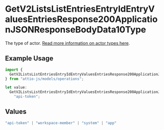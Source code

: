 # GetV2ListsListEntriesEntryIdEntryValuesEntriesResponse200ApplicationJSONResponseBodyData10Type

The type of actor. [Read more information on actor types here](/docs/actors).

## Example Usage

```typescript
import {
  GetV2ListsListEntriesEntryIdEntryValuesEntriesResponse200ApplicationJSONResponseBodyData10Type,
} from "attio-js/models/operations";

let value:
  GetV2ListsListEntriesEntryIdEntryValuesEntriesResponse200ApplicationJSONResponseBodyData10Type =
    "api-token";
```

## Values

```typescript
"api-token" | "workspace-member" | "system" | "app"
```